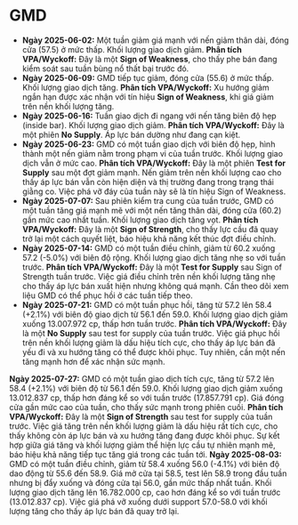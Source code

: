 # GMD

- **Ngày 2025-06-02:** Một tuần giảm giá mạnh với nến giảm thân dài, đóng cửa (57.5) ở mức thấp. Khối lượng giao dịch giảm. **Phân tích VPA/Wyckoff:** Đây là một **Sign of Weakness**, cho thấy phe bán đang kiểm soát sau tuần bùng nổ thất bại trước đó.
- **Ngày 2025-06-09:** GMD tiếp tục giảm, đóng cửa (55.6) ở mức thấp. Khối lượng giao dịch tăng. **Phân tích VPA/Wyckoff:** Xu hướng giảm ngắn hạn được xác nhận với tín hiệu **Sign of Weakness**, khi giá giảm trên nền khối lượng tăng.
- **Ngày 2025-06-16:** Tuần giao dịch đi ngang với nến tăng biên độ hẹp (inside bar). Khối lượng giao dịch giảm. **Phân tích VPA/Wyckoff:** Đây là một phiên **No Supply**. Áp lực bán dường như đang cạn kiệt.
- **Ngày 2025-06-23:** GMD có một tuần giao dịch với biên độ hẹp, hình thành một nến giảm nằm trong phạm vi của tuần trước. Khối lượng giao dịch vẫn ở mức cao. **Phân tích VPA/Wyckoff:** Đây là một phiên **Test for Supply** sau một đợt giảm mạnh. Nến giảm trên nền khối lượng cao cho thấy áp lực bán vẫn còn hiện diện và thị trường đang trong trạng thái giằng co. Việc phá vỡ đáy của tuần này sẽ là tín hiệu Sign of Weakness.
- **Ngày 2025-07-07:** Sau phiên kiểm tra cung của tuần trước, GMD có một tuần tăng giá mạnh mẽ với một nến tăng thân dài, đóng cửa (60.2) gần mức cao nhất tuần. Khối lượng giao dịch tăng vọt. **Phân tích VPA/Wyckoff:** Đây là một **Sign of Strength**, cho thấy lực cầu đã quay trở lại một cách quyết liệt, báo hiệu khả năng kết thúc đợt điều chỉnh.
- **Ngày 2025-07-14:** GMD có một tuần điều chỉnh, giảm từ 60.2 xuống 57.2 (-5.0%) với biên độ rộng. Khối lượng giao dịch tăng nhẹ so với tuần trước. **Phân tích VPA/Wyckoff:** Đây là một **Test for Supply** sau Sign of Strength tuần trước. Việc giá điều chỉnh trên nền khối lượng tăng nhẹ cho thấy áp lực bán xuất hiện nhưng không quá mạnh. Cần theo dõi xem liệu GMD có thể phục hồi ở các tuần tiếp theo.
- **Ngày 2025-07-21:** GMD có một tuần phục hồi, tăng từ 57.2 lên 58.4 (+2.1%) với biên độ giao dịch từ 56.1 đến 59.0. Khối lượng giao dịch giảm xuống 13.007.972 cp, thấp hơn tuần trước. **Phân tích VPA/Wyckoff:** Đây là một **No Supply** sau test for supply của tuần trước. Việc giá phục hồi trên nền khối lượng giảm là dấu hiệu tích cực, cho thấy áp lực bán đã yếu đi và xu hướng tăng có thể được khôi phục. Tuy nhiên, cần một nến tăng mạnh hơn để xác nhận sức mạnh.


**Ngày 2025-07-27:** GMD có một tuần giao dịch tích cực, tăng từ 57.2 lên 58.4 (+2.1%) với biên độ từ 56.1 đến 59.0. Khối lượng giao dịch giảm xuống 13.012.837 cp, thấp hơn đáng kể so với tuần trước (17.857.791 cp). Giá đóng cửa gần mức cao của tuần, cho thấy sức mạnh trong phiên cuối. **Phân tích VPA/Wyckoff:** Đây là một **Sign of Strength** sau test for supply của tuần trước. Việc giá tăng trên nền khối lượng giảm là dấu hiệu rất tích cực, cho thấy không còn áp lực bán và xu hướng tăng đang được khôi phục. Sự kết hợp giữa giá tăng và khối lượng giảm thể hiện lực cầu tự nhiên mạnh mẽ, báo hiệu khả năng tiếp tục tăng giá trong các tuần tới.
**Ngày 2025-08-03:** GMD có một tuần điều chỉnh, giảm từ 58.4 xuống 56.0 (-4.1%) với biên độ dao động từ 55.6 đến 58.9. Giá mở cửa tại 58.5, test lên 58.9 trong đầu tuần nhưng bị đẩy xuống và đóng cửa tại 56.0, gần mức thấp nhất tuần. Khối lượng giao dịch tăng lên 16.782.000 cp, cao hơn đáng kể so với tuần trước (13.012.837 cp). Việc giá phá vỡ xuống dưới support 57.0-58.0 với khối lượng tăng cho thấy áp lực bán đã quay trở lại.
